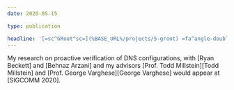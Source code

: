 ```yaml
---
date: 2020-05-15

type: publication

headline: '[=sc^GRoot^sc=](%BASE_URL%/projects/5-groot) =fa^angle-double-right^fa= [SIGCOMM =qq= 20][SIGCOMM 2020]'
---
```


My research on proactive verification of DNS configurations, with [Ryan Beckett] and [Behnaz Arzani] and my advisors [Prof. Todd Millstein][Todd Millstein] and [Prof. George Varghese][George Varghese] would appear at [SIGCOMM 2020].

